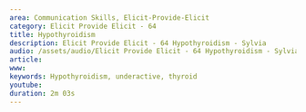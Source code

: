 ```yaml
---
area: Communication Skills, Elicit-Provide-Elicit
category: Elicit Provide Elicit - 64
title: Hypothyroidism
description: Elicit Provide Elicit - 64 Hypothyroidism - Sylvia
audio: /assets/audio/Elicit Provide Elicit - 64 Hypothyroidism - Sylvia - MQ.mp3
article: 
www: 
keywords: Hypothyroidism, underactive, thyroid
youtube: 
duration: 2m 03s
--- 
```

